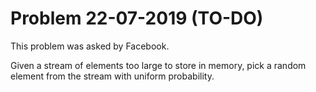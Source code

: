 # Problem 22-07-2019 (TO-DO)

This problem was asked by Facebook.

Given a stream of elements too large to store in memory, pick a random element from the stream with uniform probability.

